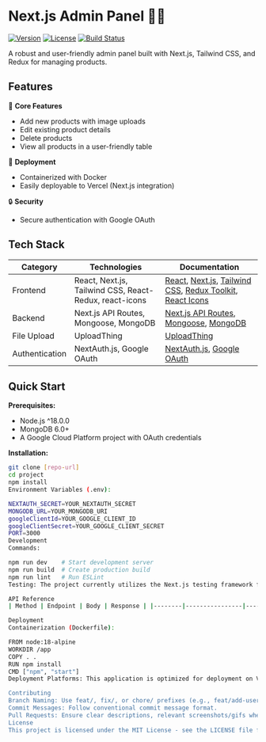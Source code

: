 # Next.js Admin Panel 🧑‍💻

[![Version](https://img.shields.io/badge/version-0.1.0-blue)](https://github.com/yourusername/admin)
[![License](https://img.shields.io/badge/license-MIT-green)](https://github.com/yourusername/admin/blob/main/LICENSE)
[![Build Status](https://img.shields.io/github/workflow/status/yourusername/admin/CI/main?label=build)](https://github.com/yourusername/admin/actions)

A robust and user-friendly admin panel built with Next.js, Tailwind CSS, and Redux for managing products.

## Features

🔧 **Core Features**
- Add new products with image uploads
- Edit existing product details
- Delete products
- View all products in a user-friendly table

🚀 **Deployment**
- Containerized with Docker
- Easily deployable to Vercel (Next.js integration)

🔒 **Security**
- Secure authentication with Google OAuth


## Tech Stack

| Category       | Technologies                          | Documentation                                     |
|----------------|---------------------------------------|-------------------------------------------------|
| Frontend       | React, Next.js, Tailwind CSS, React-Redux, react-icons | [React](https://reactjs.org/), [Next.js](https://nextjs.org/), [Tailwind CSS](https://tailwindcss.com/), [Redux Toolkit](https://redux-toolkit.js.org/), [React Icons](https://react-icons.github.io/react-icons/) |
| Backend        | Next.js API Routes, Mongoose, MongoDB | [Next.js API Routes](https://nextjs.org/docs/api-routes/introduction), [Mongoose](https://mongoosejs.com/), [MongoDB](https://www.mongodb.com/) |
| File Upload    | UploadThing          | [UploadThing](https://uploadthing.com/) |
| Authentication | NextAuth.js, Google OAuth | [NextAuth.js](https://next-auth.js.org/), [Google OAuth](https://developers.google.com/identity/protocols/oauth2) |


## Quick Start

**Prerequisites:**
- Node.js ^18.0.0
- MongoDB 6.0+
- A Google Cloud Platform project with OAuth credentials

**Installation:**
```bash
git clone [repo-url]
cd project
npm install
Environment Variables (.env):

NEXTAUTH_SECRET=YOUR_NEXTAUTH_SECRET
MONGODB_URL=YOUR_MONGODB_URI
googleClientId=YOUR_GOOGLE_CLIENT_ID
googleClientSecret=YOUR_GOOGLE_CLIENT_SECRET
PORT=3000
Development
Commands:

npm run dev    # Start development server
npm run build  # Create production build
npm run lint   # Run ESLint
Testing: The project currently utilizes the Next.js testing framework for various testing levels including unit, integration and end-to-end. Expansion of the test suite is ongoing.

API Reference
| Method | Endpoint | Body | Response | |--------|----------------|------------------------|-----------------------| | POST | /api/users | { name: "John" } | 201 Created | | GET | /api/get_products | {} | [...products] | | POST | /api/add_product | { imgSrc: "url", fileKey: "key", name: "Product", price: 19.99, category: "Electronics" } | 200 OK | | DELETE | /api/delete_product/[id] | {} | 200 OK | | PUT | /api/edit_products/[id] | { name: "New Name", category: "New Category", price: 29.99 } | 200 OK | | POST | /api/uploadthing | file | { url, key } | | DELETE | /api/uploadthing | { fileKey: "key" } | 200 OK |

Deployment
Containerization (Dockerfile):

FROM node:18-alpine
WORKDIR /app
COPY . .
RUN npm install
CMD ["npm", "start"]
Deployment Platforms: This application is optimized for deployment on Vercel leveraging Next.js's built-in capabilities. Adapting to other platforms like Heroku or AWS is straightforward.

Contributing
Branch Naming: Use feat/, fix/, or chore/ prefixes (e.g., feat/add-user-auth).
Commit Messages: Follow conventional commit message format.
Pull Requests: Ensure clear descriptions, relevant screenshots/gifs where applicable.
License
This project is licensed under the MIT License - see the LICENSE file for details
